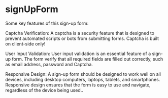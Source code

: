 # signUpForm
Some key features of this sign-up form:

Captcha Verification: A captcha is a security feature that is designed to prevent automated scripts or bots from submitting forms. Captcha is built on client-side only!

User Input Validation: User input validation is an essential feature of a sign-up form. The form verify that all required fields are filled out correctly, such as email address, password and Captcha. 

Responsive Design: A sign-up form should be designed to work well on all devices, including desktop computers, laptops, tablets, and smartphones. Responsive design ensures that the form is easy to use and navigate, regardless of the device being used..
